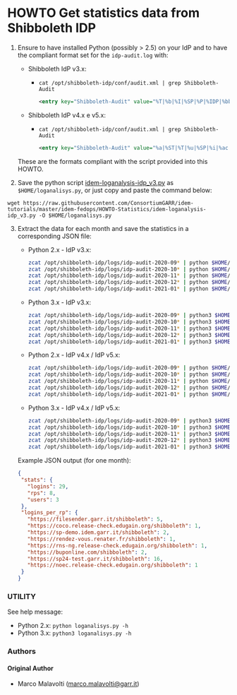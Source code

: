 # HOWTO Get statistics data from Shibboleth IDP

1. Ensure to have installed Python (possibly > 2.5) on your IdP and to have the compliant format set for the `idp-audit.log` with:
   * Shibboleth IdP v3.x:
     * `cat /opt/shibboleth-idp/conf/audit.xml | grep Shibboleth-Audit`

       ```xml  
       <entry key="Shibboleth-Audit" value="%T|%b|%I|%SP|%P|%IDP|%bb|%III|%u|%ac|%attr|%n|%i|" />
        ```

   * Shibboleth IdP v4.x e v5.x:
     * `cat /opt/shibboleth-idp/conf/audit.xml | grep Shibboleth-Audit`

       ```xml  
       <entry key="Shibboleth-Audit" value="%a|%ST|%T|%u|%SP|%i|%ac|%t|%attr|%n|%f|%SSO|%XX|%XA|%b|%bb|%e|%S|%SS|%s|%UA" />
       ```

   These are the formats compliant with the script provided into this HOWTO.

2. Save the python script [idem-loganalysis-idp_v3.py](../HOWTO-Statistics/idem-loganalysis-idp_v3.py) as `$HOME/loganalisys.py`, or just copy and paste the command below:
```
wget https://raw.githubusercontent.com/ConsortiumGARR/idem-tutorials/master/idem-fedops/HOWTO-Statistics/idem-loganalysis-idp_v3.py -O $HOME/loganalisys.py
```

3. Extract the data for each month and save the statistics in a corresponding JSON file:
   * Python 2.x - IdP v3.x: 
     ```bash
     zcat /opt/shibboleth-idp/logs/idp-audit-2020-09* | python $HOME/loganalisys.py -j - > idp-$(dnsdomainname)-2020-09-sso-stats.json
     zcat /opt/shibboleth-idp/logs/idp-audit-2020-10* | python $HOME/loganalisys.py -j - > idp-$(dnsdomainname)-2020-10-sso-stats.json
     zcat /opt/shibboleth-idp/logs/idp-audit-2020-11* | python $HOME/loganalisys.py -j - > idp-$(dnsdomainname)-2020-11-sso-stats.json
     zcat /opt/shibboleth-idp/logs/idp-audit-2020-12* | python $HOME/loganalisys.py -j - > idp-$(dnsdomainname)-2020-12-sso-stats.json
     zcat /opt/shibboleth-idp/logs/idp-audit-2021-01* | python $HOME/loganalisys.py -j - > idp-$(dnsdomainname)-2021-01-sso-stats.json
     ```
   * Python 3.x - IdP v3.x:
     ```bash
     zcat /opt/shibboleth-idp/logs/idp-audit-2020-09* | python3 $HOME/loganalisys.py -j - > idp-$(dnsdomainname)-2020-09-sso-stats.json
     zcat /opt/shibboleth-idp/logs/idp-audit-2020-10* | python3 $HOME/loganalisys.py -j - > idp-$(dnsdomainname)-2020-10-sso-stats.json
     zcat /opt/shibboleth-idp/logs/idp-audit-2020-11* | python3 $HOME/loganalisys.py -j - > idp-$(dnsdomainname)-2020-11-sso-stats.json
     zcat /opt/shibboleth-idp/logs/idp-audit-2020-12* | python3 $HOME/loganalisys.py -j - > idp-$(dnsdomainname)-2020-12-sso-stats.json
     zcat /opt/shibboleth-idp/logs/idp-audit-2021-01* | python3 $HOME/loganalisys.py -j - > idp-$(dnsdomainname)-2021-01-sso-stats.json
     ```
   * Python 2.x - IdP v4.x / IdP v5.x: 
     ```bash
     zcat /opt/shibboleth-idp/logs/idp-audit-2020-09* | python $HOME/loganalisys.py -j4 - > idp-$(dnsdomainname)-2020-09-sso-stats.json
     zcat /opt/shibboleth-idp/logs/idp-audit-2020-10* | python $HOME/loganalisys.py -j4 - > idp-$(dnsdomainname)-2020-10-sso-stats.json
     zcat /opt/shibboleth-idp/logs/idp-audit-2020-11* | python $HOME/loganalisys.py -j4 - > idp-$(dnsdomainname)-2020-11-sso-stats.json
     zcat /opt/shibboleth-idp/logs/idp-audit-2020-12* | python $HOME/loganalisys.py -j4 - > idp-$(dnsdomainname)-2020-12-sso-stats.json
     zcat /opt/shibboleth-idp/logs/idp-audit-2021-01* | python $HOME/loganalisys.py -j4 - > idp-$(dnsdomainname)-2021-01-sso-stats.json
     ```
   * Python 3.x - IdP v4.x / IdP v5.x:
     ```bash
     zcat /opt/shibboleth-idp/logs/idp-audit-2020-09* | python3 $HOME/loganalisys.py -j4 - > idp-$(dnsdomainname)-2020-09-sso-stats.json
     zcat /opt/shibboleth-idp/logs/idp-audit-2020-10* | python3 $HOME/loganalisys.py -j4 - > idp-$(dnsdomainname)-2020-10-sso-stats.json
     zcat /opt/shibboleth-idp/logs/idp-audit-2020-11* | python3 $HOME/loganalisys.py -j4 - > idp-$(dnsdomainname)-2020-11-sso-stats.json
     zcat /opt/shibboleth-idp/logs/idp-audit-2020-12* | python3 $HOME/loganalisys.py -j4 - > idp-$(dnsdomainname)-2020-12-sso-stats.json
     zcat /opt/shibboleth-idp/logs/idp-audit-2021-01* | python3 $HOME/loganalisys.py -j4 - > idp-$(dnsdomainname)-2021-01-sso-stats.json
     ```
     
   Example JSON output (for one month):
   ```json
   {
    "stats": {
      "logins": 29,
      "rps": 8,
      "users": 3
    },
    "logins_per_rp": {
      "https://filesender.garr.it/shibboleth": 5,
      "https://coco.release-check.edugain.org/shibboleth": 1,
      "https://sp-demo.idem.garr.it/shibboleth": 2,
      "https://rendez-vous.renater.fr/shibboleth": 1,
      "https://rns-ng.release-check.edugain.org/shibboleth": 1,
      "https://buponline.com/shibboleth": 2,
      "https://sp24-test.garr.it/shibboleth": 16,
      "https://noec.release-check.edugain.org/shibboleth": 1
    }
   }
   ```
   
### UTILITY

See help message:

* Python 2.x: `python loganalisys.py -h`
* Python 3.x: `python3 loganalisys.py -h`

### Authors

#### Original Author

 * Marco Malavolti (marco.malavolti@garr.it)
